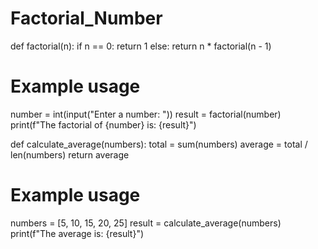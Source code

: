 # Factorial_Number

def factorial(n):
    if n == 0:
        return 1
    else:
        return n * factorial(n - 1)

# Example usage
number = int(input("Enter a number: "))
result = factorial(number)
print(f"The factorial of {number} is: {result}")

def calculate_average(numbers):
    total = sum(numbers)
    average = total / len(numbers)
    return average

# Example usage
numbers = [5, 10, 15, 20, 25]
result = calculate_average(numbers)
print(f"The average is: {result}")

